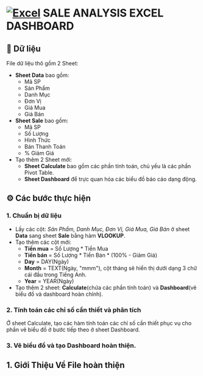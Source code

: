 # [![Excel](https://img.shields.io/badge/Excel-217346?style=flat&logo=microsoft-excel&logoColor=white)](https://www.microsoft.com/en-us/microsoft-365/excel) SALE ANALYSIS EXCEL DASHBOARD 


## 📁 Dữ liệu

File dữ liệu thô gồm 2 Sheet:

+ **Sheet Data** bao gồm:
    - Mã SP
    - Sản Phẩm
    - Danh Mục
    - Đơn Vị
    - Giá Mua
    - Giá Bán
+ **Sheet Sale** bao gồm:
    - Mã SP
    - Số Lượng
    - Hình Thức
    - Bán	Thanh Toán
    - % Giảm Giá
+ Tạo thêm 2 Sheet mới:
    - **Sheet Calculate** bao gồm các phần tính toán, chủ yếu là các phần Pivot Table.
    - **Sheet Dashboard** để trực quan hóa các biểu đồ báo cáo dạng động. 


## ⚙️ Các bước thực hiện 

### 1. Chuẩn bị dữ liệu
- Lấy các cột: _Sản Phẩm, Danh Mục, Đơn Vị, Giá Mua, Giá Bán_ ở sheet **Data** sang sheet **Sale** bằng hàm **VLOOKUP**.
- Tạo thêm các cột mới:
  + **Tiền mua** = Số Lượng * Tiền Mua
  + **Tiền bán** = Số Lượng * Tiền Bán * (100% - Giảm Giá)
  + **Day** = DAY(Ngày)
  + **Month** = TEXT(Ngày, "mmm"), cột tháng sẽ hiển thị dưới dạng 3 chữ cái đầu trong Tiếng Anh. 
  + **Year** = YEAR(Ngày)
- Tạo thêm 2 sheet: **Calculate**(chứa các phần tính toán) và **Dashboard**(vẽ biểu đồ và dashboard hoàn chỉnh).
### 2. Tính toán các chỉ số cần thiết và phân tích 
Ở sheet Calculate, tạo các hàm tính toán các chỉ số cần thiết phục vụ cho phần vẽ biểu đồ ở bước tiếp theo ở sheet Dashboard. 
### 3. Vẽ biểu đồ và tạo Dashboard hoàn thiện.
  
## 1. Giới Thiệu Về File hoàn thiện
